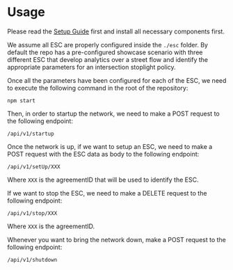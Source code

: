# Usage

Please read the [Setup Guide](setup.md) first and install all necessary components first.


We assume all ESC are properly configured inside the ```./esc``` folder. By default the repo has a pre-configured showcase scenario with three different ESC that develop analytics over a street flow and identify the appropriate parameters for an intersection stoplight policy.

Once all the parameters have been configured for each of the ESC, we need to execute the following command in the root of the repository:
```
npm start
```

Then, in order to startup the network, we need to make a POST request to the following endpoint:
```
/api/v1/startup
```

Once the network is up, if we want to setup an ESC, we need to make a POST request with the ESC data as body to the following endpoint:
```
/api/v1/setUp/XXX
```
Where ```XXX``` is the agreementID that will be used to identify the ESC.

If we want to stop the ESC, we need to make a DELETE request to the following endpoint:
```
/api/v1/stop/XXX
```
Where ```XXX``` is the agreementID.

Whenever you want to bring the network down, make a POST request to the following endpoint:

```
/api/v1/shutdown
```
